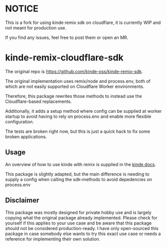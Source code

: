 # NOTICE
This is a fork for using kinde remix sdk on cloudflare, it is currently WIP and not meant for production use.

If you find any issues, feel free to post them or open an MR.

# kinde-remix-cloudflare-sdk

The original repo is https://github.com/kinde-oss/kinde-remix-sdk.

The original implementation uses remix/node and process.env, both of which are not easily supported on Cloudflare Worker environments.

Therefore, this package rewrites those methods to instead use the Cloudflare-based replacements.

Additionally, it adds a setup method where config can be supplied at worker startup to avoid having to rely on process.env and enable more flexible configuration.

The tests are broken right now, but this is just a quick hack to fix some broken applications.

## Usage

An overview of how to use kinde with remix is supplied in the [kinde docs](https://kinde.com/docs/developer-tools/remix-sdk/).

This package is slightly adapted, but the main difference is needing to supply a config when calling the sdk-methods to avoid depedencies on process.env

## Disclaimer

This package was mostly designed for private hobby use and is largely copying what the original package already implemented. Please check for yourself if this applies to your use case and be aware that this package should not be considered production-ready. I have only open-sourced this package in case somebody else wants to try this exact use case or needs a reference for implementing their own solution.
